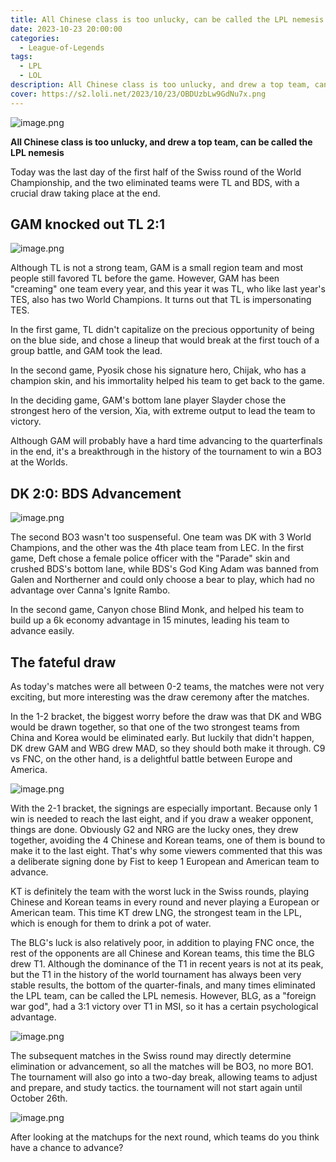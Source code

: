 ```yaml
---
title: All Chinese class is too unlucky, can be called the LPL nemesis
date: 2023-10-23 20:00:00
categories:
  - League-of-Legends
tags:
  - LPL
  - LOL
description: All Chinese class is too unlucky, and drew a top team, can be called the LPL nemesis
cover: https://s2.loli.net/2023/10/23/OBDUzbLw9GdNu7x.png
---
```

![image.png](https://s2.loli.net/2023/10/23/4BQrtOLfc6s3nNW.png)

**All Chinese class is too unlucky, and drew a top team, can be called the LPL nemesis**

Today was the last day of the first half of the Swiss round of the World Championship, and the two eliminated teams were TL and BDS, with a crucial draw taking place at the end.


## GAM knocked out TL 2:1

![image.png](https://s2.loli.net/2023/10/23/mlydMhNePjK45aS.png)

Although TL is not a strong team, GAM is a small region team and most people still favored TL before the game. However, GAM has been "creaming" one team every year, and this year it was TL, who like last year's TES, also has two World Champions. It turns out that TL is impersonating TES.

In the first game, TL didn't capitalize on the precious opportunity of being on the blue side, and chose a lineup that would break at the first touch of a group battle, and GAM took the lead.


In the second game, Pyosik chose his signature hero, Chijak, who has a champion skin, and his immortality helped his team to get back to the game.

In the deciding game, GAM's bottom lane player Slayder chose the strongest hero of the version, Xia, with extreme output to lead the team to victory.


Although GAM will probably have a hard time advancing to the quarterfinals in the end, it's a breakthrough in the history of the tournament to win a BO3 at the Worlds.


## DK 2:0: BDS Advancement

![image.png](https://s2.loli.net/2023/10/23/UTyd7X42qb1oDtS.png)

The second BO3 wasn't too suspenseful. One team was DK with 3 World Champions, and the other was the 4th place team from LEC. In the first game, Deft chose a female police officer with the "Parade" skin and crushed BDS's bottom lane, while BDS's God King Adam was banned from Galen and Northerner and could only choose a bear to play, which had no advantage over Canna's Ignite Rambo.


In the second game, Canyon chose Blind Monk, and helped his team to build up a 6k economy advantage in 15 minutes, leading his team to advance easily.


## The fateful draw

As today's matches were all between 0-2 teams, the matches were not very exciting, but more interesting was the draw ceremony after the matches.

In the 1-2 bracket, the biggest worry before the draw was that DK and WBG would be drawn together, so that one of the two strongest teams from China and Korea would be eliminated early. But luckily that didn't happen, DK drew GAM and WBG drew MAD, so they should both make it through. C9 vs FNC, on the other hand, is a delightful battle between Europe and America.

![image.png](https://s2.loli.net/2023/10/23/uYjtBQ7O8zkH3Jv.png)

With the 2-1 bracket, the signings are especially important. Because only 1 win is needed to reach the last eight, and if you draw a weaker opponent, things are done. Obviously G2 and NRG are the lucky ones, they drew together, avoiding the 4 Chinese and Korean teams, one of them is bound to make it to the last eight. That's why some viewers commented that this was a deliberate signing done by Fist to keep 1 European and American team to advance.

KT is definitely the team with the worst luck in the Swiss rounds, playing Chinese and Korean teams in every round and never playing a European or American team. This time KT drew LNG, the strongest team in the LPL, which is enough for them to drink a pot of water.

The BLG's luck is also relatively poor, in addition to playing FNC once, the rest of the opponents are all Chinese and Korean teams, this time the BLG drew T1. Although the dominance of the T1 in recent years is not at its peak, but the T1 in the history of the world tournament has always been very stable results, the bottom of the quarter-finals, and many times eliminated the LPL team, can be called the LPL nemesis. However, BLG, as a "foreign war god", had a 3:1 victory over T1 in MSI, so it has a certain psychological advantage.

![image.png](https://s2.loli.net/2023/10/23/K3RiE4Zw1FayW7e.png)

The subsequent matches in the Swiss round may directly determine elimination or advancement, so all the matches will be BO3, no more BO1. The tournament will also go into a two-day break, allowing teams to adjust and prepare, and study tactics. the tournament will not start again until October 26th.

![image.png](https://s2.loli.net/2023/10/23/Mj3g5cYCpHfQtwD.png)

After looking at the matchups for the next round, which teams do you think have a chance to advance?

